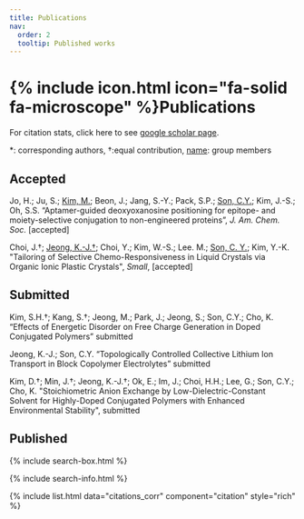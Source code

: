 ```yaml
---
title: Publications
nav:
  order: 2
  tooltip: Published works
---
```


# {% include icon.html icon="fa-solid fa-microscope" %}Publications

For citation stats, click here to see [google scholar page](https://scholar.google.com/citations?user=jxZN0mkAAAAJ&hl=en).

*: corresponding authors, †:equal contribution, <u>name</u>: group members

## Accepted
Jo, H.; Ju, S.; <ins>Kim, M.</ins>; Beon, J.; Jang, S.-Y.; Pack, S.P.; <ins>Son, C.Y.</ins>; Kim, J.-S.; Oh, S.S. “Aptamer-guided deoxyoxanosine positioning for epitope- and moiety-selective conjugation to non-engineered proteins”,  *J. Am. Chem. Soc.* [accepted]

Choi, J.†; <ins>Jeong, K.-J.†</ins>; Choi, Y.; Kim, W.-S.; Lee. M.; <ins>Son, C. Y.</ins>; Kim, Y.-K. "Tailoring of Selective Chemo-Responsiveness in Liquid Crystals via Organic Ionic Plastic Crystals", *Small*, [accepted]

## Submitted
Kim, S.H.†; Kang, S.†; Jeong, M.; Park, J.; Jeong, S.; Son, C.Y.; Cho, K. “Effects of Energetic Disorder on Free Charge Generation in Doped Conjugated Polymers” submitted

Jeong, K.-J.; Son, C.Y. “Topologically Controlled Collective Lithium Ion Transport in Block Copolymer Electrolytes” submitted

Kim, D.†; Min, J.†; Jeong, K.-J.†; Ok, E.; Im, J.; Choi, H.H.; Lee, G.; Son, C.Y.; Cho, K. "Stoichiometric Anion Exchange by Low-Dielectric-Constant Solvent for Highly-Doped Conjugated Polymers with Enhanced Environmental Stability", submitted


## Published

{% include search-box.html %}

{% include search-info.html %}

{% include list.html data="citations_corr" component="citation" style="rich" %}
